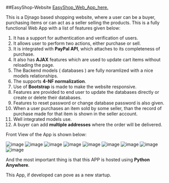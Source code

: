##EasyShop-Website
[EasyShop_Web_App_here.](https://rkcrocks144.pythonanywhere.com)

This is a Djnago based shopping website, where a user can be a buyer, purchasing items or can act as a seller selling the products. 
This is a fully functional Web App with a list of features given below:

1) It has a support for authentication and verification of users.
2) It allows user to perform two actions, either purchase or sell.
3) It is integrated with **PayPal API**, which attaches to its completeness of purchase.
4) It also has **AJAX** features which are used to update cart items without reloading the page.
5) The Backend models ( databases ) are fully noramlized with a nice models relationships.
6) The supports **4-NF normalization**.
7) Use of **Bootstrap** is made to make the website responsive.
8) Features are provided to end user to update the databases directly or create or delete their databases.
9) Features to reset password or change database password is also given.
10) When a user purchases an item sold by some seller, than the record of purchase made for that item is shown in the seller account.
11) Well integrated models use.
12) A buyer can add **multiple addresses** where the order will be delivered.

Front View of the App is shown below:


![image](https://user-images.githubusercontent.com/64634235/113968636-178fb900-9851-11eb-845e-3e63498203cf.png)
![image](https://user-images.githubusercontent.com/64634235/113968617-1068ab00-9851-11eb-8827-5d07c6374431.png)
![image](https://user-images.githubusercontent.com/64634235/113968669-270f0200-9851-11eb-82b7-5c8f76e814f5.png)
![image](https://user-images.githubusercontent.com/64634235/113968838-866d1200-9851-11eb-9cac-28b22e0cf1c2.png)
![image](https://user-images.githubusercontent.com/64634235/113968847-8a009900-9851-11eb-8211-44af28851cfc.png)
![image](https://user-images.githubusercontent.com/64634235/113968879-94229780-9851-11eb-9e36-68212101261b.png)
![image](https://user-images.githubusercontent.com/64634235/113968954-b6b4b080-9851-11eb-883b-0d57fc2aae62.png)
![image](https://user-images.githubusercontent.com/64634235/113968971-bf0ceb80-9851-11eb-8a8b-663b92049a97.png)
![image](https://user-images.githubusercontent.com/64634235/113968987-c46a3600-9851-11eb-896f-17e744eacdbf.png)

And the most important thing is that this APP is hosted using **Python Anywhere**.

This App, if developed can pove as a new startup.

